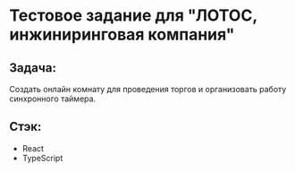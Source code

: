 # Тестовое задание для "ЛОТОС, инжиниринговая компания"

## Задача:

Создать онлайн комнату для проведения торгов и организовать работу синхронного таймера.

## Стэк:

- React
- TypeScript
